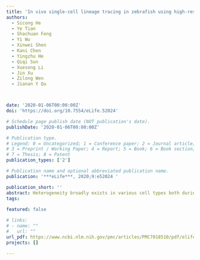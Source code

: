 ```yaml
---
title: 'In vivo single-cell lineage tracing in zebrafish using high-resolution infrared laser-mediated gene induction microscopy'
authors:
  - Sicong He
  - Ye Tian
  - Shachuan Feng
  - Yi Wu
  - Xinwei Shen
  - Kani Chen
  - Yingzhu He
  - Qiqi Sun
  - Xuesong Li
  - Jin Xu
  - Zilong Wen
  - Jianan Y Qu



date: '2020-01-06T00:00:00Z'
doi: 'https://doi.org/10.7554/eLife.52024'

# Schedule page publish date (NOT publication's date).
publishDate: '2020-01-06T00:00:00Z'

# Publication type.
# Legend: 0 = Uncategorized; 1 = Conference paper; 2 = Journal article;
# 3 = Preprint / Working Paper; 4 = Report; 5 = Book; 6 = Book section;
# 7 = Thesis; 8 = Patent
publication_types: ['2']

# Publication name and optional abbreviated publication name.
publication: '***eLife***, 2020;9:e52024 '

publication_short: ''
abstract: Heterogeneity broadly exists in various cell types both during development and at homeostasis. Investigating heterogeneity is crucial for comprehensively understanding the complexity of ontogeny, dynamics, and function of specific cell types. Traditional bulk-labeling techniques are incompetent to dissect heterogeneity within cell population, while the new single-cell lineage tracing methodologies invented in the last decade can hardly achieve high-fidelity single-cell labeling and long-term in-vivo observation simultaneously. In this work, we developed a high-precision infrared laser-evoked gene operator heat-shock system, which uses laser-induced CreERT2 combined with loxP-DsRedx-loxP-GFP reporter to achieve precise single-cell labeling and tracing. In vivo study indicated that this system can precisely label single cell in brain, muscle and hematopoietic system in zebrafish embryo. Using this system, we traced the hematopoietic potential of hemogenic endothelium (HE) in the posterior blood island (PBI) of zebrafish embryo and found that HEs in the PBI are heterogeneous, which contains at least myeloid unipotent and myeloid-lymphoid bipotent subtypes.
tags:
  
featured: false

# links:
# - name: ""
#   url: ""
url_pdf: https://www.ncbi.nlm.nih.gov/pmc/articles/PMC7018510/pdf/elife-52024.pdf
projects: []

---
```





